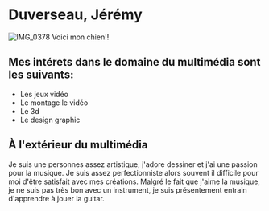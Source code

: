 # Duverseau, Jérémy
![IMG_0378](https://user-images.githubusercontent.com/47800238/214940808-fc3e51e3-cd07-4e72-bd5a-22dead13e30b.jpeg)
Voici mon chien!!

## Mes intérets dans le domaine du multimédia sont les suivants:
- Les jeux vidéo
- Le montage le vidéo
- Le 3d
- Le design graphic

## À l'extérieur du multimédia
Je suis une personnes assez artistique, j'adore dessiner et j'ai une passion pour la musique. Je suis assez perfectionniste alors souvent il difficile pour moi d'être satisfait avec mes créations. Malgré le fait que j'aime la musique, je ne suis pas très bon avec un instrument, je suis présentement entrain d'apprendre à jouer la guitar.
